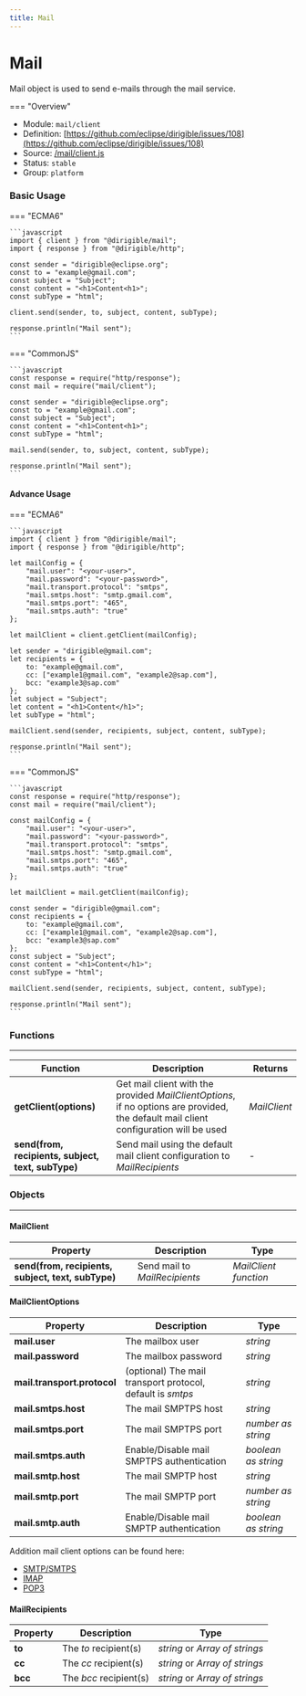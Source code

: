 ```yaml
---
title: Mail
---
```


Mail
===

Mail object is used to send e-mails through the mail service.

=== "Overview"
- Module: `mail/client`
- Definition: [https://github.com/eclipse/dirigible/issues/108](https://github.com/eclipse/dirigible/issues/108)
- Source: [/mail/client.js](https://github.com/eclipse/dirigible/blob/master/components/api-mail/src/main/resources/META-INF/dirigible/mail/client.js)
- Status: `stable`
- Group: `platform`

### Basic Usage

=== "ECMA6"

    ```javascript
    import { client } from "@dirigible/mail";
    import { response } from "@dirigible/http";

    const sender = "dirigible@eclipse.org";
    const to = "example@gmail.com";
    const subject = "Subject";
    const content = "<h1>Content<h1>";
    const subType = "html";

    client.send(sender, to, subject, content, subType);

    response.println("Mail sent");
    ```

=== "CommonJS"

    ```javascript
    const response = require("http/response");
    const mail = require("mail/client");

    const sender = "dirigible@eclipse.org";
    const to = "example@gmail.com";
    const subject = "Subject";
    const content = "<h1>Content<h1>";
    const subType = "html";

    mail.send(sender, to, subject, content, subType);

    response.println("Mail sent");
    ```

#### Advance Usage

=== "ECMA6"

    ```javascript
    import { client } from "@dirigible/mail";
    import { response } from "@dirigible/http";

    let mailConfig = {
        "mail.user": "<your-user>",
        "mail.password": "<your-password>",
        "mail.transport.protocol": "smtps",
        "mail.smtps.host": "smtp.gmail.com",
        "mail.smtps.port": "465",
        "mail.smtps.auth": "true"
    };

    let mailClient = client.getClient(mailConfig);

    let sender = "dirigible@gmail.com";
    let recipients = {
        to: "example@gmail.com",
        cc: ["example1@gmail.com", "example2@sap.com"],
        bcc: "example3@sap.com"
    };
    let subject = "Subject";
    let content = "<h1>Content</h1>";
    let subType = "html";

    mailClient.send(sender, recipients, subject, content, subType);

    response.println("Mail sent");
    ```

=== "CommonJS"

    ```javascript
    const response = require("http/response");
    const mail = require("mail/client");

    const mailConfig = {
        "mail.user": "<your-user>",
        "mail.password": "<your-password>",
        "mail.transport.protocol": "smtps",
        "mail.smtps.host": "smtp.gmail.com",
        "mail.smtps.port": "465",
        "mail.smtps.auth": "true"
    };

    let mailClient = mail.getClient(mailConfig);

    const sender = "dirigible@gmail.com";
    const recipients = {
        to: "example@gmail.com",
        cc: ["example1@gmail.com", "example2@sap.com"],
        bcc: "example3@sap.com"
    };
    const subject = "Subject";
    const content = "<h1>Content</h1>";
    const subType = "html";

    mailClient.send(sender, recipients, subject, content, subType);

    response.println("Mail sent");
    ```

### Functions

---

Function     | Description | Returns
------------ | ----------- | --------
**getClient(options)**   | Get mail client with the provided *MailClientOptions*, if no options are provided, the default mail client configuration will be used | *MailClient*
**send(from, recipients, subject, text, subType)**   | Send mail using the default mail client configuration to *MailRecipients*| *-*

### Objects

---

#### MailClient

Property     | Description | Type
------------ | ----------- | --------
**send(from, recipients, subject, text, subType)**   | Send mail to *MailRecipients* | *MailClient function*

#### MailClientOptions

Property     | Description | Type
------------ | ----------- | --------
**mail.user**   | The mailbox user | *string*
**mail.password**   | The mailbox password | *string*
**mail.transport.protocol**   | (optional) The mail transport protocol, default is *smtps* | *string*
**mail.smtps.host**   | The mail SMPTPS host | *string*
**mail.smtps.port**   | The mail SMPTPS port | *number as string*
**mail.smtps.auth**   | Enable/Disable mail SMPTPS authentication | *boolean as string*
**mail.smtp.host**   | The mail SMPTP host | *string*
**mail.smtp.port**   | The mail SMPTP port | *number as string*
**mail.smtp.auth**   | Enable/Disable mail SMPTP authentication | *boolean as string*

Addition mail client options can be found here:
- [SMTP/SMTPS](https://javaee.github.io/javamail/docs/api/com/sun/mail/smtp/package-summary.html)
- [IMAP](https://javaee.github.io/javamail/docs/api/com/sun/mail/imap/package-summary.html)
- [POP3](https://javaee.github.io/javamail/docs/api/com/sun/mail/pop3/package-summary.html)

#### MailRecipients

Property     | Description | Type
------------ | ----------- | --------
**to**   | The *to* recipient(s) | *string* or *Array of strings*
**cc**   | The *cc* recipient(s) | *string* or *Array of strings*
**bcc**   | The *bcc* recipient(s) | *string* or *Array of strings*
